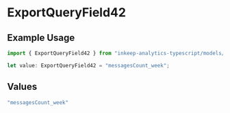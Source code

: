# ExportQueryField42

## Example Usage

```typescript
import { ExportQueryField42 } from "inkeep-analytics-typescript/models/operations";

let value: ExportQueryField42 = "messagesCount_week";
```

## Values

```typescript
"messagesCount_week"
```